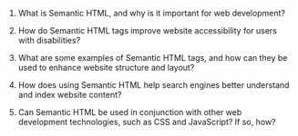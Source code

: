 

1. What is Semantic HTML, and why is it important for web development? 

2. How do Semantic HTML tags improve website accessibility for users with disabilities? 

3. What are some examples of Semantic HTML tags, and how can they be used to enhance website structure and layout? 

4. How does using Semantic HTML help search engines better understand and index website content? 

5. Can Semantic HTML be used in conjunction with other web development technologies, such as CSS and JavaScript? If so, how?